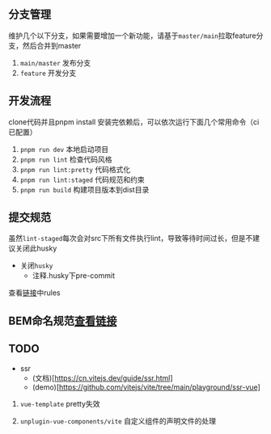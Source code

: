 ## 分支管理

维护几个以下分支，如果需要增加一个新功能，请基于`master/main`拉取feature分支，然后合并到master

1. `main/master` 发布分支
2. `feature` 开发分支


## 开发流程

clone代码并且pnpm install 安装完依赖后，可以依次运行下面几个常用命令（ci已配置）

1. `pnpm run dev` 本地启动项目
2. `pnpm run lint` 检查代码风格
3. `pnpm run lint:pretty` 代码格式化
4. `pnpm run lint:staged` 代码规范和约束
5. `pnpm run build` 构建项目版本到dist目录

## 提交规范

虽然`lint-staged`每次会对src下所有文件执行lint，导致等待时间过长，但是不建议关闭此husky

+ 关闭`husky`
    + 注释.husky下pre-commit

查看[链接](./commitlint.config.js)中rules

## BEM命名规范[查看链接](https://bemcss.com/)

## TODO
+ ssr
    + (文档)[https://cn.vitejs.dev/guide/ssr.html]
    + (demo)[https://github.com/vitejs/vite/tree/main/playground/ssr-vue]
1. `vue-template` pretty失效

2. `unplugin-vue-components/vite` 自定义组件的声明文件的处理
